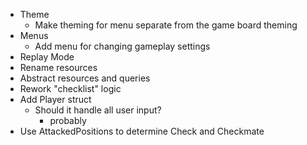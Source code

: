 - Theme
    - Make theming for menu separate from the game board theming
- Menus
    - Add menu for changing gameplay settings
- Replay Mode
- Rename resources
- Abstract resources and queries
- Rework "checklist" logic
- Add Player struct
    - Should it handle all user input?
        - probably
- Use AttackedPositions to determine Check and Checkmate